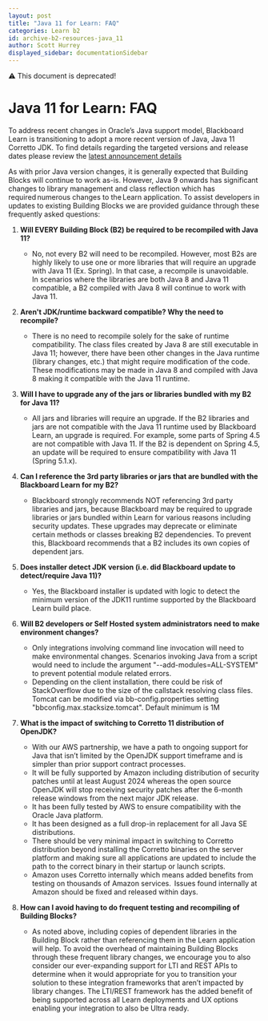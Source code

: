 ```yaml
---
layout: post
title: "Java 11 for Learn: FAQ"
categories: Learn b2
id: archive-b2-resources-java_11
author: Scott Hurrey
displayed_sidebar: documentationSidebar
---
```


:warning: This document is deprecated!

# Java 11 for Learn: FAQ

To address recent changes in Oracle’s Java support model, Blackboard Learn is transitioning to adopt a more recent version of Java, Java 11 Corretto JDK. To find details regarding the targeted versions and release dates please review the [latest announcement details](./prepare-for-java11.md)

As with prior Java version changes, it is generally expected that Building Blocks will continue to work as-is. However, Java 9 onwards has significant changes to library management and class reflection which has required numerous changes to the Learn application. To assist developers in updates to existing Building Blocks we are provided guidance through these frequently asked questions:

1. **Will EVERY Building Block (B2) be required to be recompiled with Java 11?**

   - No, not every B2 will need to be recompiled. However, most B2s are highly likely to use one or more libraries that will require an upgrade with Java 11 (Ex. Spring). In that case, a recompile is unavoidable.  
     In scenarios where the libraries are both Java 8 and Java 11 compatible, a B2 compiled with Java 8 will continue to work with Java 11.

2. **Aren't JDK/runtime backward compatible? Why the need to recompile?**

   - There is no need to recompile solely for the sake of runtime compatibility. The class files created by Java 8 are still executable in Java 11; however, there have been other changes in the Java runtime (library changes, etc.) that might require modification of the code. These modifications may be made in Java 8 and compiled with Java 8 making it compatible with the Java 11 runtime.

3. **Will I have to upgrade any of the jars or libraries bundled with my B2 for Java 11?**

   - All jars and libraries will require an upgrade. If the B2 libraries and jars are not compatible with the Java 11 runtime used by Blackboard Learn, an upgrade is required. For example, some parts of Spring 4.5 are not compatible with Java 11. If the B2 is dependent on Spring 4.5, an update will be required to ensure compatibility with Java 11 (Spring 5.1.x).

4. **Can I reference the 3rd party libraries or jars that are bundled with the Blackboard Learn for my B2?**

   - Blackboard strongly recommends NOT referencing 3rd party libraries and jars, because Blackboard may be required to upgrade libraries or jars bundled within Learn for various reasons including security updates. These upgrades may deprecate or eliminate certain methods or classes breaking B2 dependencies. To prevent this, Blackboard recommends that a B2 includes its own copies of dependent jars.

5. **Does installer detect JDK version (i.e. did Blackboard update to detect/require Java 11)?**

   - Yes, the Blackboard installer is updated with logic to detect the minimum version of the JDK11 runtime supported by the Blackboard Learn build place.

6. **Will B2 developers or Self Hosted system administrators need to make environment changes?**

   - Only integrations involving command line invocation will need to make environmental changes. Scenarios invoking Java from a script would need to include the argument "--add-modules=ALL-SYSTEM" to prevent potential module related errors.
   - Depending on the client installation, there could be risk of StackOverflow due to the size of the callstack resolving class files. Tomcat can be modified via bb-config.properties setting "bbconfig.max.stacksize.tomcat". Default minimum is 1M

7. **What is the impact of switching to Corretto 11 distribution of OpenJDK?**

   - With our AWS partnership, we have a path to ongoing support for Java that isn’t limited by the OpenJDK support timeframe and is simpler than prior support contract processes.
   - It will be fully supported by Amazon including distribution of security patches until at least August 2024 whereas the open source OpenJDK will stop receiving security patches after the 6-month release windows from the next major JDK release.
   - It has been fully tested by AWS to ensure compatibility with the Oracle Java platform.
   - It has been designed as a full drop-in replacement for all Java SE distributions.
   - There should be very minimal impact in switching to Corretto distribution beyond installing the Corretto binaries on the server platform and making sure all applications are updated to include the path to the correct binary in their startup or launch scripts.
   - Amazon uses Corretto internally which means added benefits from testing on thousands of Amazon services.  Issues found internally at Amazon should be fixed and released within days.

8. **How can I avoid having to do frequent testing and recompiling of Building Blocks?**

   - As noted above, including copies of dependent libraries in the Building Block rather than referencing them in the Learn application will help. To avoid the overhead of maintaining Building Blocks through these frequent library changes, we encourage you to also consider our ever-expanding support for LTI and REST APIs to determine when it would appropriate for you to transition your solution to these integration frameworks that aren’t impacted by library changes. The LTI/REST framework has the added benefit of being supported across all Learn deployments and UX options enabling your integration to also be Ultra ready.
